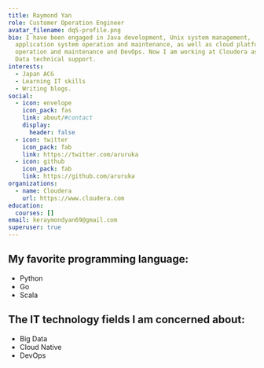 ```yaml
---
title: Raymond Yan
role: Customer Operation Engineer
avatar_filename: dq5-profile.png
bio: I have been engaged in Java development, Unix system management,
  application system operation and maintenance, as well as cloud platform
  operation and maintenance and DevOps. Now I am working at Cloudera as a Big
  Data technical support.
interests:
  - Japan ACG
  - Learning IT skills
  - Writing blogs.
social:
  - icon: envelope
    icon_pack: fas
    link: about/#contact
    display:
      header: false
  - icon: twitter
    icon_pack: fab
    link: https://twitter.com/aruruka
  - icon: github
    icon_pack: fab
    link: https://github.com/aruruka
organizations:
  - name: Cloudera
    url: https://www.cloudera.com
education:
  courses: []
email: keraymondyan69@gmail.com
superuser: true
---
```

## My favorite programming language:


- Python
- Go
- Scala

## The IT technology fields I am concerned about:

- Big Data
- Cloud Native
- DevOps
